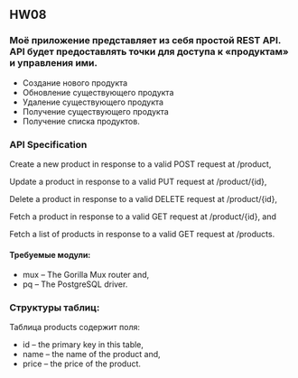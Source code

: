 ## HW08
###  Моё приложение представляет из себя простой REST API. API будет предоставлять точки для доступа к «продуктам» и управления ими.

- Создание нового продукта
- Обновление существующего продукта
- Удаление существующего продукта
- Получение существующего продукта
- Получение списка продуктов.

### API Specification

<p> Create a new product in response to a valid POST request at /product,
<p> Update a product in response to a valid PUT request at /product/{id},
<p> Delete a product in response to a valid DELETE request at /product/{id},
<p> Fetch a product in response to a valid GET request at /product/{id}, and
<p> Fetch a list of products in response to a valid GET request at /products.


#### Требуемые модули:
- mux – The Gorilla Mux router and,
- pq – The PostgreSQL driver.

### Структуры таблиц:
Таблица products содержит поля:
- id – the primary key in this table,
- name – the name of the product and,
- price – the price of the product.